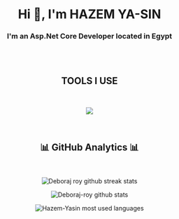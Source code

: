 <h1 align="center">Hi 👋, I'm HAZEM YA-SIN</h1>
<h3 align="center">I'm an Asp.Net Core Developer located in Egypt</h3>

<!-- end about me -->
 
<br/>
<br/>


<!-- language & tools -->
<h2 align="center">TOOLS I USE </h2>
<br/>
<p align="center">
  <img src="https://skillicons.dev/icons?   i=git,github,gitlab,azure,netlify,visualstudio,vscode,androidstudio,figma,html,css,sass,bootstrap,threejs,vite,angular,react,js,jquery,ts,postman,dotnet,cs,powershell,qt,docker,kubernetes,nodejs,npm,replit,neovim,vim,bash,linux,ubuntu,blender,godot,unity" />
</p>

<br/>
 
<!-- github analytics -->
<h2 align="center"> 📊 GitHub Analytics 📊 </h2>
<br/>
<p align="center">
  <img align="center" src="https://github-readme-streak-stats.herokuapp.com/?user=Hazem-Yasin&background=003855&currStreakNum=67e26d&ring=67e26d&fire=67e26d&currStreakLabel=67e26d&sideNums=ffffff&sideLabels=ffffff&dates=adb5bd&hide_border=true" alt="Deboraj roy github streak stats" />
</p>
<p align="center">
  <img align="center" src="https://github-readme-stats.vercel.app/api?username=Hazem-Yasin&custom_title=GitHubStats&show_icons=true&locale=en&title_color=67e26d&text_color=ffffff&icon_color=67e26d&bg_color=003855&hide_border=true" alt="Deboraj-roy github stats" />
  
</p>
<p align="center">
  <img align="center" src="https://github-readme-stats.vercel.app/api/top-langs?username=Hazem-Yasin&langs_count=8&layout=compact&card_width=445&title_color=67e26d&text_color=ffffff&icon_color=67e26d&bg_color=003855&hide_border=true" alt="Hazem-Yasin most used languages" />
</p>
